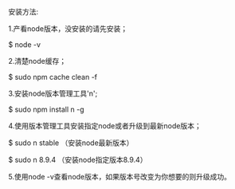 安装方法:

1.产看node版本，没安装的请先安装；

 $  node -v

2.清楚node缓存；

$  sudo npm cache clean -f  

3.安装node版本管理工具'n';

$  sudo npm install n -g

4.使用版本管理工具安装指定node或者升级到最新node版本；

$  sudo n stable  （安装node最新版本）

$  sudo n 8.9.4 （安装node指定版本8.9.4）

5.使用node -v查看node版本，如果版本号改变为你想要的则升级成功。
